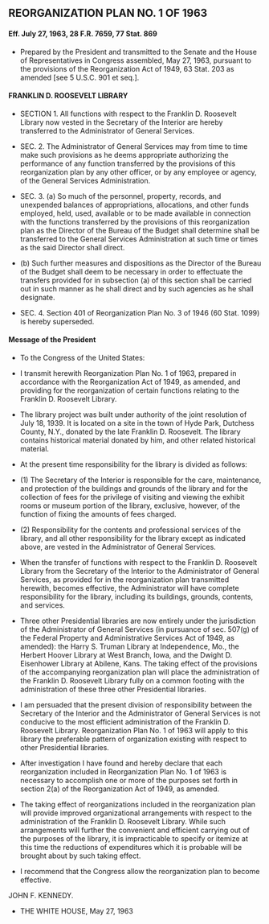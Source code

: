## **REORGANIZATION PLAN NO. 1 OF 1963**
#### Eff. July 27, 1963, 28 F.R. 7659, 77 Stat. 869
* Prepared by the President and transmitted to the Senate and the House of Representatives in Congress assembled, May 27, 1963, pursuant to the provisions of the Reorganization Act of 1949, 63 Stat. 203 as amended [see 5 U.S.C. 901 et seq.].

#### FRANKLIN D. ROOSEVELT LIBRARY
* SECTION 1. All functions with respect to the Franklin D. Roosevelt Library now vested in the Secretary of the Interior are hereby transferred to the Administrator of General Services.

* SEC. 2. The Administrator of General Services may from time to time make such provisions as he deems appropriate authorizing the performance of any function transferred by the provisions of this reorganization plan by any other officer, or by any employee or agency, of the General Services Administration.

* SEC. 3. (a) So much of the personnel, property, records, and unexpended balances of appropriations, allocations, and other funds employed, held, used, available or to be made available in connection with the functions transferred by the provisions of this reorganization plan as the Director of the Bureau of the Budget shall determine shall be transferred to the General Services Administration at such time or times as the said Director shall direct.

* (b) Such further measures and dispositions as the Director of the Bureau of the Budget shall deem to be necessary in order to effectuate the transfers provided for in subsection (a) of this section shall be carried out in such manner as he shall direct and by such agencies as he shall designate.

* SEC. 4. Section 401 of Reorganization Plan No. 3 of 1946 (60 Stat. 1099) is hereby superseded.

#### Message of the President
* To the Congress of the United States:

* I transmit herewith Reorganization Plan No. 1 of 1963, prepared in accordance with the Reorganization Act of 1949, as amended, and providing for the reorganization of certain functions relating to the Franklin D. Roosevelt Library.

* The library project was built under authority of the joint resolution of July 18, 1939. It is located on a site in the town of Hyde Park, Dutchess County, N.Y., donated by the late Franklin D. Roosevelt. The library contains historical material donated by him, and other related historical material.

* At the present time responsibility for the library is divided as follows:

* (1) The Secretary of the Interior is responsible for the care, maintenance, and protection of the buildings and grounds of the library and for the collection of fees for the privilege of visiting and viewing the exhibit rooms or museum portion of the library, exclusive, however, of the function of fixing the amounts of fees charged.

* (2) Responsibility for the contents and professional services of the library, and all other responsibility for the library except as indicated above, are vested in the Administrator of General Services.

* When the transfer of functions with respect to the Franklin D. Roosevelt Library from the Secretary of the Interior to the Administrator of General Services, as provided for in the reorganization plan transmitted herewith, becomes effective, the Administrator will have complete responsibility for the library, including its buildings, grounds, contents, and services.

* Three other Presidential libraries are now entirely under the jurisdiction of the Administrator of General Services (in pursuance of sec. 507(g) of the Federal Property and Administrative Services Act of 1949, as amended): the Harry S. Truman Library at Independence, Mo., the Herbert Hoover Library at West Branch, Iowa, and the Dwight D. Eisenhower Library at Abilene, Kans. The taking effect of the provisions of the accompanying reorganization plan will place the administration of the Franklin D. Roosevelt Library fully on a common footing with the administration of these three other Presidential libraries.

* I am persuaded that the present division of responsibility between the Secretary of the Interior and the Administrator of General Services is not conducive to the most efficient administration of the Franklin D. Roosevelt Library. Reorganization Plan No. 1 of 1963 will apply to this library the preferable pattern of organization existing with respect to other Presidential libraries.

* After investigation I have found and hereby declare that each reorganization included in Reorganization Plan No. 1 of 1963 is necessary to accomplish one or more of the purposes set forth in section 2(a) of the Reorganization Act of 1949, as amended.

* The taking effect of reorganizations included in the reorganization plan will provide improved organizational arrangements with respect to the administration of the Franklin D. Roosevelt Library. While such arrangements will further the convenient and efficient carrying out of the purposes of the library, it is impracticable to specify or itemize at this time the reductions of expenditures which it is probable will be brought about by such taking effect.

* I recommend that the Congress allow the reorganization plan to become effective.

JOHN F. KENNEDY.&nbsp;&nbsp;&nbsp;&nbsp;&nbsp;&nbsp;

* THE WHITE HOUSE, May 27, 1963